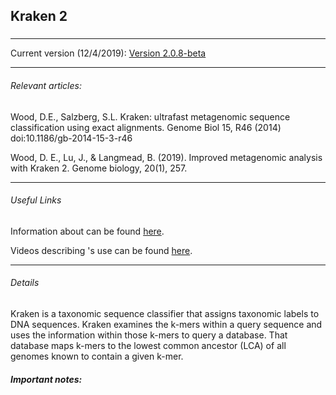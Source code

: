 ## Kraken 2

###
---
Current version (12/4/2019): [Version 2.0.8-beta](https://ccb.jhu.edu/software/kraken2/index.shtml?t=manual)

---

###### Relevant articles:
Wood, D.E., Salzberg, S.L. Kraken: ultrafast metagenomic sequence classification using exact alignments. Genome Biol 15, R46 (2014) doi:10.1186/gb-2014-15-3-r46

Wood, D. E., Lu, J., & Langmead, B. (2019). Improved metagenomic analysis with Kraken 2. Genome biology, 20(1), 257.

---

###### Useful Links

Information about  can be found [here](https://ccb.jhu.edu/software/kraken2/).

Videos describing 's use can be found [here]().


---
###### Details
Kraken is a taxonomic sequence classifier that assigns taxonomic labels to DNA sequences. Kraken examines the k-mers within a query sequence and uses the information within those k-mers to query a database. That database maps k-mers to the lowest common ancestor (LCA) of all genomes known to contain a given k-mer.



##### Important notes:
